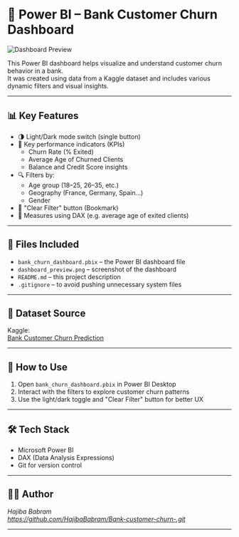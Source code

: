 # 💼 Power BI – Bank Customer Churn Dashboard

![Dashboard Preview](dashboard_preview.png)

This Power BI dashboard helps visualize and understand customer churn behavior in a bank.  
It was created using data from a Kaggle dataset and includes various dynamic filters and visual insights.

---

## 📊 Key Features

- 🌗 Light/Dark mode switch (single button)
- 🎯 Key performance indicators (KPIs)
  - Churn Rate (% Exited)
  - Average Age of Churned Clients
  - Balance and Credit Score insights
- 🔍 Filters by:
  - Age group (18–25, 26–35, etc.)
  - Geography (France, Germany, Spain…)
  - Gender
- 🔄 "Clear Filter" button (Bookmark)
- 🧮 Measures using DAX (e.g. average age of exited clients)

---

## 📁 Files Included

- `bank_churn_dashboard.pbix` – the Power BI dashboard file  
- `dashboard_preview.png` – screenshot of the dashboard  
- `README.md` – this project description  
- `.gitignore` – to avoid pushing unnecessary system files  

---

## 🧠 Dataset Source

Kaggle:  
[Bank Customer Churn Prediction](https://www.kaggle.com/code/danishmubashar/88-bank-customer-churn-prediction-ann/input)

---

## 📌 How to Use

1. Open `bank_churn_dashboard.pbix` in Power BI Desktop  
2. Interact with the filters to explore customer churn patterns  
3. Use the light/dark toggle and "Clear Filter" button for better UX

---

## 🛠 Tech Stack

- Microsoft Power BI
- DAX (Data Analysis Expressions)
- Git for version control

---

## 🧑‍💼 Author

*Hajiba Babram*  
*https://github.com/HajibaBabram/Bank-customer-churn-.git*

---
